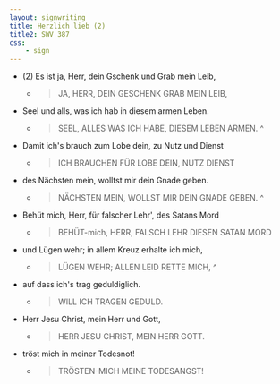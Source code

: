 ```yaml
---
layout: signwriting
title: Herzlich lieb (2)
title2: SWV 387
css:
    - sign
---
```


<!--
https://www.signbank.org/signpuddle2.0/searchword.php
https://www.sutton-signwriting.io/signmaker
-->
	
- (2) Es ist ja, Herr, dein Gschenk und Grab mein Leib,
    + > JA, HERR, DEIN GESCHENK GRAB MEIN LEIB,

- Seel und alls, was ich hab in    diesem  armen  Leben.
    + > SEEL, ALLES WAS ICH HABE, DIESEM LEBEN ARMEN.
^
- Damit ich's brauch zum Lobe dein, zu Nutz und Dienst
  + > ICH BRAUCHEN FÜR LOBE DEIN, NUTZ DIENST

- des Nächsten mein, wolltst mir dein Gnade geben.
    + > NÄCHSTEN MEIN, WOLLST MIR DEIN GNADE GEBEN.
^
- Behüt mich, Herr, für falscher Lehr', des Satans Mord
    + > BEHÜT-mich, HERR, FALSCH LEHR DIESEN SATAN MORD

- und Lügen wehr; in allem Kreuz erhalte ich mich,
    + > LÜGEN WEHR; ALLEN LEID    RETTE MICH,
^
- auf dass ich's trag geduldiglich.
    + > WILL      ICH   TRAGEN GEDULD.

- Herr Jesu Christ, mein Herr und Gott,
    + > HERR JESU CHRIST, MEIN HERR      GOTT.

- tröst mich in meiner Todesnot!
    + > TRÖSTEN-MICH MEINE TODESANGST!

